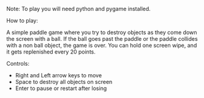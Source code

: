 Note: To play you will need python and pygame installed.

How to play:

A simple paddle game where you try to destroy objects
as they come down the screen with a ball. If the ball
goes past the paddle or the paddle collides with a
non ball object, the game is over. You can hold one
screen wipe, and it gets replenished every 20 points.

Controls:
- Right and Left arrow keys to move
- Space to destroy all objects on screen
- Enter to pause or restart after losing
